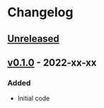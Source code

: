 # Changelog

## [Unreleased]

## [v0.1.0] - 2022-xx-xx

### Added

- Initial code

[unreleased]: https://github.com/slok/tfe-drift/compare/v0.1.0...HEAD
[v0.1.0]: https://github.com/slok/tfe-drift/releases/tag/v0.1.0
